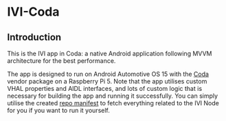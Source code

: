 # IVI-Coda

## Introduction
This is the IVI app in Coda: a native Android application following MVVM architecture for the best performance. 


The app is designed to run on Android Automotive OS 15 with the [Coda]() vendor package on a Raspberry Pi 5. Note that the app utilises custom VHAL properties and AIDL interfaces, and lots of custom logic that is necessary for building the app and running it successfully. You can simply utilise the created [repo manifest]() to fetch everything related to the IVI Node for you if you want to run it yourself.
